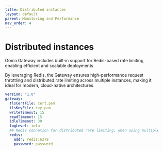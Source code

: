 ```yaml
---
title: Distributed instances
layout: default
parent: Monitoring and Performance
nav_order: 4
---
```



# Distributed instances

Goma Gateway includes built-in support for Redis-based rate limiting, enabling efficient and scalable deployments.

By leveraging Redis, the Gateway ensures high-performance request throttling and distributed rate limiting across multiple instances, making it ideal for modern, cloud-native architectures.

```yaml
version: "1.0"
gateway:
  tlsCertFile: cert.pem
  tlsKeyFile: key.pem
  writeTimeout: 15
  readTimeout: 15
  idleTimeout: 30
  logLevel: info
  ## Redis connexion for distributed rate limiting; when using multiple instances | It's optional
  redis:
    addr: redis:6379
    password: password
```

